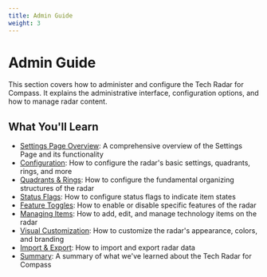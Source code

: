 ```yaml
---
title: Admin Guide
weight: 3
---
```


# Admin Guide

This section covers how to administer and configure the Tech Radar for Compass. It explains the administrative interface, configuration options, and how to manage radar content.

## What You'll Learn

- [Settings Page Overview](settings-page-overview): A comprehensive overview of the Settings Page and its functionality
- [Configuration](configuration): How to configure the radar's basic settings, quadrants, rings, and more
- [Quadrants & Rings](quadrants-and-rings): How to configure the fundamental organizing structures of the radar
- [Status Flags](status-flags): How to configure status flags to indicate item states
- [Feature Toggles](feature-toggles): How to enable or disable specific features of the radar
- [Managing Items](managing-items): How to add, edit, and manage technology items on the radar
- [Visual Customization](customization): How to customize the radar's appearance, colors, and branding
- [Import & Export](import-export): How to import and export radar data
- [Summary](summary): A summary of what we've learned about the Tech Radar for Compass 